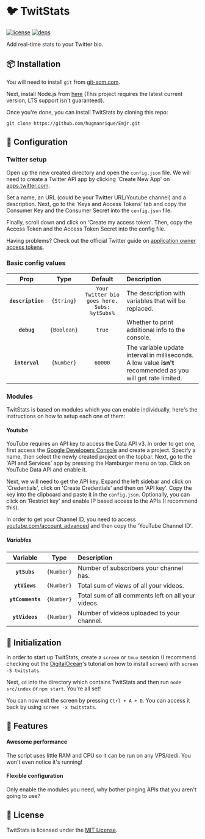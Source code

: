 # 🐦 TwitStats
[![license][license]][LICENSE]
[![deps][deps]][deps-url]

Add real-time stats to your Twitter bio.

## 📦 Installation

You will need to install `git` from [git-scm.com](https://git-scm.com/downloads).

Next, install Node.js from [here](https://nodejs.org/en/download/current/) (This project requires the latest current version, LTS support isn't guaranteed).

Once you're done, you can install TwitStats by cloning this repo:

```
git clone https://github.com/hugmanrique/Emjr.git
```

## 📐 Configuration

### Twitter setup

Open up the new created directory and open the `config.json` file. We will need to create a Twitter API app by clicking 'Create New App' on [apps.twitter.com](https://apps.twitter.com/).

Set a name, an URL (could be your Twitter URL/Youtube channel) and a description. Next, go to the 'Keys and Access Tokens' tab and copy the Consumer Key and the Consumer Secret into the `config.json` file.

Finally, scroll down and click on 'Create my access token'. Then, copy the Access Token and the Access Token Secret into the config file.

Having problems? Check out the official Twitter guide on [application owner access tokens](https://dev.twitter.com/oauth/overview/application-owner-access-tokens).

### Basic config values

| Prop              | Type        | Default                                      | Description                                                                                                   |
| :---------------: | :---------: | :------------------------------------------: | :------------------------------------------------------------------------------------------------------------ |
| **`description`** | `{String}`  | `Your Twitter bio goes here. Subs: %ytSubs%` | The description with variables that will be replaced.                                                         |
| **`debug`**       | `{Boolean}` | `true`                                       | Whether to print additional info to the console.                                                              |
| **`interval`**    | `{Number}`  | `60000`                                      | The variable update interval in milliseconds. A low value **isn't** recommended as you will get rate limited. |

### Modules

TwitStats is based on modules which you can enable individually, here's the instructions on how to setup each one of them:

#### Youtube

YouTube requires an API key to access the Data API v3. In order to get one, first access the [Google Developers Console](https://console.developers.google.com/projectcreate?) and create a project. Specify a name, then select the newly created project on the topbar. Next, go to the 'API and Services' app by pressing the Hamburger menu on top. Click on YouTube Data API and enable it.

Next, we will need to get the API key. Expand the left sidebar and click on 'Credentials', click on 'Create Credentials' and then on 'API key'. Copy the key into the clipboard and paste it in the `config.json`. Optionally, you can click on 'Restrict key' and enable IP based access to the APIs (I recommend this).

In order to get your Channel ID, you need to access [youtube.com/account_advanced](https://www.youtube.com/account_advanced) and then copy the 'YouTube Channel ID'.

##### Variables

| Variable         | Type       | Description                                        |
| :--------------: | :--------: | :------------------------------------------------- |
| **`ytSubs`**     | `{Number}` | Number of subscribers your channel has.            |
| **`ytViews`**    | `{Number}` | Total sum of views of all your videos.             |
| **`ytComments`** | `{Number}` | Total sum of all comments left on all your videos. |
| **`ytVideos`**   | `{Number}` | Number of videos uploaded to your channel.         |

## 🏓 Initialization

In order to start up TwitStats, create a `screen` or `tmux` session (I recommend checking out the [DigitalOcean](https://www.digitalocean.com/community/tutorials/how-to-install-and-use-screen-on-an-ubuntu-cloud-server)'s tutorial on how to install `screen`) with `screen -S twitstats`.

Next, `cd` into the directory which contains TwitStats and then run `node src/index` or `npm start`. You're all set!

You can now exit the screen by pressing `Ctrl + A + D`. You can access it back by using `screen -x twitstats`.

## 💯 Features

#### Awesome performance
The script uses little RAM and CPU so it can be run on any VPS/dedi. You won't even notice it's running!

#### Flexible configuration
Only enable the modules you need, why bother pinging APIs that you aren't going to use?

## 📖 License

TwitStats is licensed under the [MIT License](LICENSE).


[deps]: https://david-dm.org/hugmanrique/TwitStats.svg
[deps-url]: https://david-dm.org/hugmanrique/TwitStats
[license]: https://img.shields.io/github/license/hugmanrique/TwitStats.svg